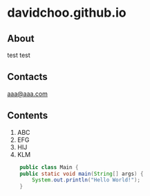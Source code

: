 # davidchoo.github.io

## About
test
test

## Contacts
aaa@aaa.com

## Contents
1. ABC
2. EFG
3. HIJ
4. KLM

```JAVA
    public class Main {
    public static void main(String[] args) {
        System.out.println("Hello World!");
    }
```
